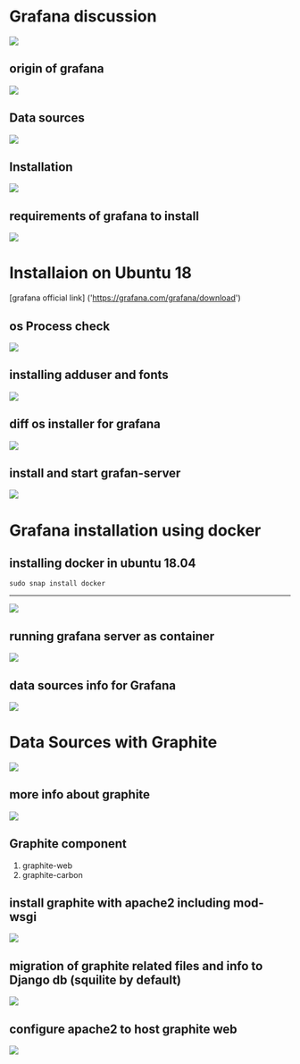 #  Grafana discussion 

<img src="data.png">

## origin of grafana 

<img src="origin.png">

## Data sources 

<img src="ds.png">

## Installation 

<img src="installos.png">

## requirements of grafana to install 

<img src="req.png">

# Installaion on Ubuntu 18

[grafana official link] ('https://grafana.com/grafana/download')

## os Process check 


<img src="cpu.png">

## installing adduser and fonts

<img src="fonts.png">

## diff os installer for grafana 

<img src="osinstaller.png">

## install and start grafan-server 

<img src="start.png">

# Grafana installation using docker 

## installing docker in ubuntu 18.04

```
sudo snap install docker 
```

---

<img src="docker.png">

## running grafana server as container

<img src="gra.png">


## data sources info for Grafana

<img src="datasources.png">

# Data Sources with Graphite 

<img src="graphite.png">

##  more info about graphite

<img src="grainfo.png">

## Graphite component 

1. graphite-web 
2.  graphite-carbon

## install graphite with apache2 including mod-wsgi 

<img src="graphitewsgi.png">

## migration of graphite related files and info to Django db (squilite by default)

<img src="migrate.png">

## configure apache2 to host graphite web 

<img src="graweb.png">

